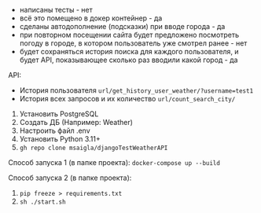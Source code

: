 - написаны тесты - нет
- всё это помещено в докер контейнер - да
- сделаны автодополнение (подсказки) при вводе города - да
- при повторном посещении сайта будет предложено посмотреть погоду в городе, в котором пользователь уже смотрел ранее - нет
- будет сохраняться история поиска для каждого пользователя, и будет API, показывающее сколько раз вводили какой город - да

API:
- История пользователя `url/get_history_user_weather/?username=test1`
- История всех запросов и их количество `url/count_search_city/`

1. Установить PostgreSQL
2. Создать ДБ (Например: Weather)
3. Настроить файл .env
4. Установить Python 3.11+
5. `gh repo clone msaigla/djangoTestWeatherAPI`

Способ запуска 1 (в папке проекта):
`docker-compose up --build`

Способ запуска 2 (в папке проекта): 
1. `pip freeze > requirements.txt`    
2. `sh ./start.sh`